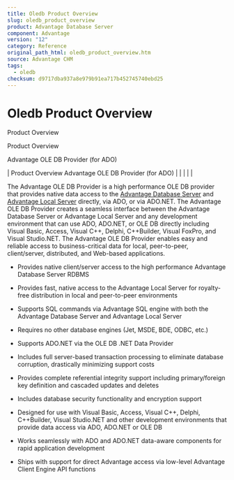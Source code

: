 ```yaml
---
title: Oledb Product Overview
slug: oledb_product_overview
product: Advantage Database Server
component: Advantage
version: "12"
category: Reference
original_path_html: oledb_product_overview.htm
source: Advantage CHM
tags:
  - oledb
checksum: d9717dba937a8e979b91ea717b452745740ebd25
---
```


# Oledb Product Overview

Product Overview

Product Overview

Advantage OLE DB Provider (for ADO)

| Product Overview  Advantage OLE DB Provider (for ADO) |  |  |  |  |

The Advantage OLE DB Provider is a high performance OLE DB provider that provides native data access to the [Advantage Database Server](master_advantage_database_server.md) and [Advantage Local Server](master_advantage_local_server.md) directly, via ADO, or via ADO.NET. The Advantage OLE DB Provider creates a seamless interface between the Advantage Database Server or Advantage Local Server and any development environment that can use ADO, ADO.NET, or OLE DB directly including Visual Basic, Access, Visual C++, Delphi, C++Builder, Visual FoxPro, and Visual Studio.NET. The Advantage OLE DB Provider enables easy and reliable access to business-critical data for local, peer-to-peer, client/server, distributed, and Web-based applications.

- Provides native client/server access to the high performance Advantage Database Server RDBMS

- Provides fast, native access to the Advantage Local Server for royalty-free distribution in local and peer-to-peer environments

- Supports SQL commands via Advantage SQL engine with both the Advantage Database Server and Advantage Local Server

- Requires no other database engines (Jet, MSDE, BDE, ODBC, etc.)

- Supports ADO.NET via the OLE DB .NET Data Provider

- Includes full server-based transaction processing to eliminate database corruption, drastically minimizing support costs

- Provides complete referential integrity support including primary/foreign key definition and cascaded updates and deletes

- Includes database security functionality and encryption support

- Designed for use with Visual Basic, Access, Visual C++, Delphi, C++Builder, Visual Studio.NET and other development environments that provide data access via ADO, ADO.NET or OLE DB

- Works seamlessly with ADO and ADO.NET data-aware components for rapid application development

- Ships with support for direct Advantage access via low-level Advantage Client Engine API functions
